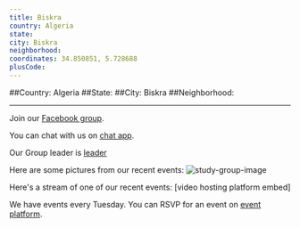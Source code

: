 ```yaml
---
title: Biskra
country: Algeria
state: 
city: Biskra
neighborhood: 
coordinates: 34.850851, 5.728688
plusCode:
---
```


##Country: Algeria
##State: 
##City: Biskra
##Neighborhood: 
*****
Join our [Facebook group](https://www.facebook.com/groups/free.code.camp.biskra).

You can chat with us on [chat app]().

Our Group leader is [leader]()

Here are some pictures from our recent events:
![study-group-image](https://scontent-dft4-2.xx.fbcdn.net/v/t31.0-8/13925474_1012416228863199_6601689525329751673_o.jpg?oh=a9b1eb802575447eb1dedaa195ed87af&oe=596466AD)

Here's a stream of one of our recent events:
[video hosting platform embed]

We have events every Tuesday. You can RSVP for an event on [event platform]().

